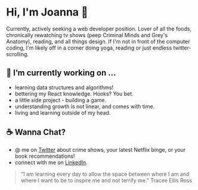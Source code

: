 # Hi, I'm Joanna :wave:

Currently, actively seeking a web developer position. Lover of all the foods, chronically rewatching tv shows (peep Criminal Minds and Grey's Anatomy), reading, and all things design. If I'm not in front of the computer coding, I'm likely off in a corner doing yoga, reading or just endless twitter-scrolling.


## 🌱 I’m currently working on ...
  * learning data structures and algorithms! 
  * bettering my React knowledge. Hooks? You bet. 
  * a little side project - building a game.
  * understanding growth is not linear, and comes with time. 
  * living and learning outside of my head. 


## :coffee: Wanna Chat? 
  * @ me on [Twitter](https://twitter.com/joeyannax) about crime shows, your latest Netflix binge, or your book recommendations!
  * connect with me on [LinkedIn](https://www.linkedin.com/in/joannaylin/).
  
  
  
> “I am learning every day to allow the space between where I am and where I want to be to inspire me and not terrify me.”
> Tracee Ellis Ross

